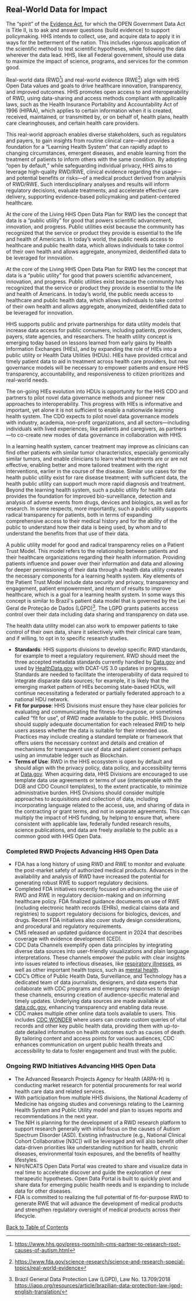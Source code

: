 ## Real-World Data for Impact

The  “spirit” of the [Evidence Act](https://www.congress.gov/bill/115th-congress/house-bill/4174), for which the OPEN Government Data Act is Title II, is to ask and answer questions (build evidence) to support policymaking. HHS intends to collect, use, and acquire data to apply it in ways for the betterment of the nation. This includes rigorous application of the scientific method to test scientific hypotheses, while following the data wherever the data lead. HHS, like all Federal government, should use data to maximize the impact of science, programs, and services for the common good.  

Real-world data (RWD[^68]) and real-world evidence (RWE[^69]) align with HHS Open Data values and goals to drive healthcare innovation, transparency, and improved outcomes. HHS promotes open access to and interoperability of RWD, using data-sharing and access methods compliant with applicable laws, such as the Health Insurance Portability and Accountability Act of 1996 (HIPAA), which applies to certain information when it is created, received, maintained, or transmitted by, or on behalf of, health plans, health care clearinghouses, and certain health care providers. 

[^68]: <https://www.hhs.gov/press-room/nih-cms-partner-to-research-root-causes-of-autism.html> 
[^69]: <https://www.fda.gov/science-research/science-and-research-special-topics/real-world-evidence> 

This real-world approach enables diverse stakeholders, such as regulators and payers, to gain insights from routine clinical care—and provides a foundation for a “Learning Health System” that can rapidly adapt to changing circumstances, emergent diseases, and enable learning from the treatment of patients to inform others with the same condition. By adopting “open by default,” while safeguarding individual privacy, HHS aims to leverage high-quality RWD/RWE, clinical evidence regarding the usage—and potential benefits or risks—of a medical product derived from analysis of RWD/RWE. Such interdisciplinary analyses and results will inform regulatory decisions, evaluate treatments, and accelerate effective care delivery, supporting evidence-based policymaking and patient-centered healthcare.  

At the core of the Living HHS Open Data Plan for RWD lies the concept that data is a “public utility” for good that powers scientific advancement, innovation, and progress. Public utilities exist because the community has recognized that the service or product they provide is essential to the life and health of Americans. In today’s world, the public needs access to healthcare and public health data, which allows individuals to take control of their own health and allows aggregate, anonymized, deidentified data to be leveraged for innovation.  

At the core of the Living HHS Open Data Plan for RWD lies the concept that data is a “public utility” for good that powers scientific advancement, innovation, and progress. Public utilities exist because the community has recognized that the service or product they provide is essential to the life and health of Americans. In today’s world, the public needs access to healthcare and public health data, which allows individuals to take control of their own health and allows aggregate, anonymized, deidentified data to be leveraged for innovation.  

HHS supports public and private partnerships for data utility models that increase data access for public consumers, including patients, providers, payers, state agencies, and researchers. The health utility concept is emerging today based on lessons learned from early gains by Health Information Exchanges (HIEs), and by expanding the role of HIEs into a public utility or Health Data Utilities (HDUs). HIEs have provided critical and timely patient data to aid in treatment across health care providers, but new governance models will be necessary to empower patients and ensure HHS transparency, accountability, and responsiveness to citizen prioritizes and real-world needs.  

The on-going HIEs evolution into HDUs is opportunity for the HHS CDO and partners to pilot novel data governance methods and pioneer new approaches to interoperability. This progress with HIEs is informative and important, yet alone it is not sufficient to enable a nationwide learning health system. The CDO expects to pilot novel data governance models with industry, academia, non-profit organizations, and all sectors—including individuals with lived experiences, like patients and caregivers, as partners—to co-create new modes of data governance in collaboration with HHS.  

In a learning health system, cancer treatment may improve as clinicians can find other patients with similar tumor characteristics, especially genomically similar tumors, and enable clinicians to learn what treatments are or are not effective, enabling better and more tailored treatment with the right interventions, earlier in the course of the disease. Similar use cases for the health public utility exist for rare disease treatment; with sufficient data, the health public utility can support much more rapid diagnosis and treatment. Beyond the learning health system, such a public utility for health data provides the foundation for improved bio-surveillance, detection and analysis of adverse events from drugs, devices and biologics, as well as for research. In some respects, more importantly, such a public utility supports radical transparency for patients, both in terms of expanding comprehensive access to their medical history and for the ability of the public to understand how their data is being used, by whom and to understand the benefits from that use of their data.  

A public utility model for good and radical transparency relies on a Patient Trust Model. This model refers to the relationship between patients and their healthcare organizations regarding their health information. Providing patients influence and power over their information and data and allowing for deeper permissioning of their data through a health data utility creates the necessary components for a learning health system. Key elements of the Patient Trust Model include data security and privacy, transparency and engagement, patient empowerment, and return of results to improve healthcare, which is a goal for a learning health system. In some ways this concept is similar to Brazil's patient data model that is governed by the Lei Geral de Proteção de Dados (LGPD)[^70]. The LGPD grants patients access control over their data including data sharing and transparency on data use.  

[^70]: Brazil General Data Protection Law (LGPD), Law No. 13.709/2018 <https://iapp.org/resources/article/brazilian-data-protection-law-lgpd-english-translation/>

The health data utility model can also work to empower patients to take control of their own data, share it selectively with their clinical care team, and if willing, to opt in to specific research studies.  

- **Standards**: HHS supports divisions to develop specific RWD standards, for example to meet a regulatory requirement. RWD should meet the three accepted metadata standards currently handled by [Data.gov](https://data.gov/) and used by [HealthData.gov](https://healthdata.gov/) with DCAT-US 3.0 updates in progress. Standards are needed to facilitate the interoperability of data required to integrate disparate data sources; for example, it is likely that the emerging market pattern of HIEs becoming state-based HDUs, will continue necessitating a federated or partially federated approach to a national HDU network.  
- **Fit for purpose**: HHS Divisions must ensure they have clear policies for evaluating and communicating the fitness-for-purpose, or sometimes called “fit for use”, of RWD made available to the public. HHS Divisions should supply adequate documentation for each released RWD to help users assess whether the data is suitable for their intended use. Practices may include creating a standard template or framework that offers users the necessary context and details and creation of mechanisms for transparent use of data and patient consent perhaps using an immutable ledger such as Blockchain.  
- **Terms of Use**: RWD in the HHS ecosystem is open by default and should align with the privacy policy, data policy, and accessibility terms at [Data.gov](https://data.gov/). When acquiring data, HHS Divisions are encouraged to use template data use agreements or terms of use (interoperable with the DGB and CDO Council templates), to the extent practicable, to minimize administrative burden. HHS Divisions should consider multiple approaches to acquisitions and collection of data, including incorporating language related to the access, use, and sharing of data in the contracting or grant terms, and not in separate agreements. This can multiply the impact of HHS funding, by helping to ensure that, where consistent with applicable law, federally funded research results, science publications, and data are freely available to the public as a common good with HHS Open Data.

### Completed RWD Projects Advancing HHS Open Data

- FDA has a long history of using RWD and RWE to monitor and evaluate the post-market safety of authorized medical products. Advances in the availability and analysis of RWD have increased the potential for generating robust RWE to support regulatory decisions.  
- Completed FDA initiatives recently focused on advancing the use of RWD and RWE in regulatory decision-making and on informing healthcare policy. FDA finalized guidance documents on use of RWE (including electronic health records (EHRs), medical claims data and registries) to support regulatory decisions for biologics, devices, and drugs. Recent FDA initiatives also cover study design considerations, and procedural and regulatory requirements.  
- CMS released an updated guidance document in 2024 that describes coverage with evidence development (CED).  
- CDC Data Channels exemplify open data principles by integrating diverse data sources into user-friendly visualizations and plain language interpretations. These channels empower the public with clear insights into issues related to infectious diseases, like [respiratory illnesses](https://www.cdc.gov/respiratory-viruses/data/index.html), as well as other important health topics, such as [mental health](https://www.cdc.gov/mental-health/about-data/index.html).  
- CDC’s Office of Public Health Data, Surveillance, and Technology has a dedicated team of data journalists, designers, and data experts that collaborate with CDC programs and emergency responses to design these channels, ensuring creation of audience-specific material and timely updates. Underlying data sources are made available at [data.cdc.gov](https://data.cdc.gov/), enhancing transparency and enabling data reuse.  
- CDC makes multiple other online data tools available to users. This includes [CDC WONDER](https://wonder.cdc.gov/) where users can create custom queries of vital records and other key public health data, providing them with up-to-date detailed information on health outcomes such as causes of death. By tailoring content and access points for various audiences, CDC enhances communication on urgent public health threats and accessibility to data to foster engagement and trust with the public.

### Ongoing RWD Initiatives Advancing HHS Open Data

- The Advanced Research Projects Agency for Health (ARPA-H) is conducting market research for potential procurements for real world health care data and related services.  
- With participation from multiple HHS divisions, the National Academy of Medicine has ongoing studies and convenings relating to the Learning Health System and Public Utility model and plan to issues reports and recommendations in the next year.  
- The NIH is planning for the development of a RWD research platform to support research generally with initial focus on the causes of Autism Spectrum Disorder (ASD). Existing infrastructure (e.g., National Clinical Cohort Collaborative [N3C]) will be leveraged and will also benefit other data-driven priorities like understanding nutrition for health, chronic diseases, environmental toxin exposures, and the benefits of healthy lifestyles.  
- NIH/NCATS Open Data Portal was created to share and visualize data in real time to accelerate discover and guide the exploration of new therapeutic hypotheses. Open Data Portal is built to quickly pivot and share data for emerging public health needs and is expanding to include data for other diseases.  
- FDA is committed to realizing the full potential of fit-for-purpose RWD to generate RWE that will advance the development of medical products and strengthen regulatory oversight of medical products across their lifecycle.

[Back to Table of Contents](#table-of-contents)
